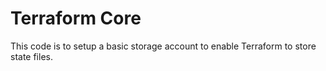 # Terraform Core

This code is to setup a basic storage account to enable Terraform to store state files.